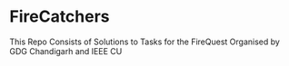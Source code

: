 # FireCatchers 
This Repo Consists of Solutions to Tasks for the FireQuest Organised by GDG Chandigarh and IEEE CU
